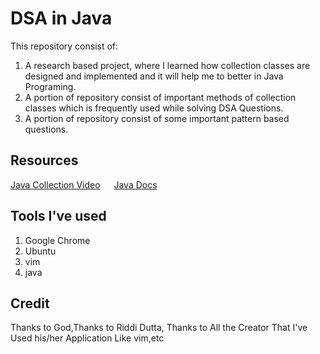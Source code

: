# DSA in Java
This repository consist of:
1) A research based project, where I learned how collection classes are designed and implemented and it will help me to better in Java Programing.
2) A portion of repository consist of important methods of collection classes which is frequently used while solving DSA Questions.
3) A portion of repository consist of some important pattern based questions.


## Resources
[Java Collection Video](https://youtu.be/VE_AAUxTUCY?si=1Xwn0t5w6Swc9H-C) &emsp;
[Java Docs](https://docs.oracle.com/javase/8/docs/api/java/util/Collection.html)


## Tools I've used
1) Google Chrome
2) Ubuntu
3) vim
4) java


## Credit
Thanks to God,Thanks to Riddi Dutta, Thanks to All the Creator That I've Used his/her Application Like vim,etc
